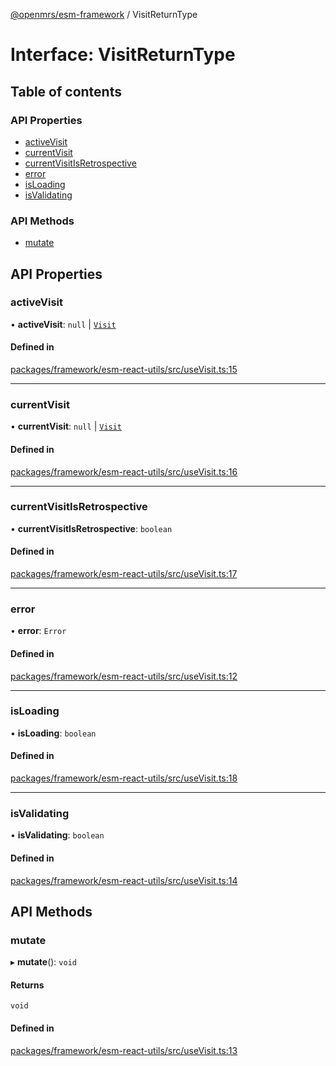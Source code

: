 [@openmrs/esm-framework](../API.md) / VisitReturnType

# Interface: VisitReturnType

## Table of contents

### API Properties

- [activeVisit](VisitReturnType.md#activevisit)
- [currentVisit](VisitReturnType.md#currentvisit)
- [currentVisitIsRetrospective](VisitReturnType.md#currentvisitisretrospective)
- [error](VisitReturnType.md#error)
- [isLoading](VisitReturnType.md#isloading)
- [isValidating](VisitReturnType.md#isvalidating)

### API Methods

- [mutate](VisitReturnType.md#mutate)

## API Properties

### activeVisit

• **activeVisit**: ``null`` \| [`Visit`](Visit.md)

#### Defined in

[packages/framework/esm-react-utils/src/useVisit.ts:15](https://github.com/openmrs/openmrs-esm-core/blob/main/packages/framework/esm-react-utils/src/useVisit.ts#L15)

___

### currentVisit

• **currentVisit**: ``null`` \| [`Visit`](Visit.md)

#### Defined in

[packages/framework/esm-react-utils/src/useVisit.ts:16](https://github.com/openmrs/openmrs-esm-core/blob/main/packages/framework/esm-react-utils/src/useVisit.ts#L16)

___

### currentVisitIsRetrospective

• **currentVisitIsRetrospective**: `boolean`

#### Defined in

[packages/framework/esm-react-utils/src/useVisit.ts:17](https://github.com/openmrs/openmrs-esm-core/blob/main/packages/framework/esm-react-utils/src/useVisit.ts#L17)

___

### error

• **error**: `Error`

#### Defined in

[packages/framework/esm-react-utils/src/useVisit.ts:12](https://github.com/openmrs/openmrs-esm-core/blob/main/packages/framework/esm-react-utils/src/useVisit.ts#L12)

___

### isLoading

• **isLoading**: `boolean`

#### Defined in

[packages/framework/esm-react-utils/src/useVisit.ts:18](https://github.com/openmrs/openmrs-esm-core/blob/main/packages/framework/esm-react-utils/src/useVisit.ts#L18)

___

### isValidating

• **isValidating**: `boolean`

#### Defined in

[packages/framework/esm-react-utils/src/useVisit.ts:14](https://github.com/openmrs/openmrs-esm-core/blob/main/packages/framework/esm-react-utils/src/useVisit.ts#L14)

## API Methods

### mutate

▸ **mutate**(): `void`

#### Returns

`void`

#### Defined in

[packages/framework/esm-react-utils/src/useVisit.ts:13](https://github.com/openmrs/openmrs-esm-core/blob/main/packages/framework/esm-react-utils/src/useVisit.ts#L13)
